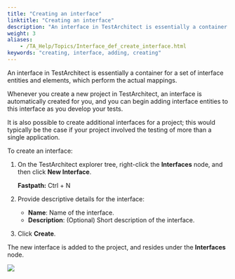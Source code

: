 ```yaml
--- 
title: "Creating an interface"
linktitle: "Creating an interface"
description: "An interface in TestArchitect is essentially a container for a set of interface entities and elements, which perform the actual mappings."
weight: 3
aliases: 
    - /TA_Help/Topics/Interface_def_create_interface.html
keywords: "creating, interface, adding, creating"
---
```


An interface in TestArchitect is essentially a container for a set of interface entities and elements, which perform the actual mappings.

Whenever you create a new project in TestArchitect, an interface is automatically created for you, and you can begin adding interface entities to this interface as you develop your tests.

It is also possible to create additional interfaces for a project; this would typically be the case if your project involved the testing of more than a single application.

To create an interface:

1.  On the TestArchitect explorer tree, right-click the **Interfaces** node, and then click **New Interface**.

    **Fastpath:** Ctrl + N

2.  Provide descriptive details for the interface:

    -   **Name**: Name of the interface.
    -   **Description**: \(Optional\) Short description of the interface.
3.  Click **Create**.


The new interface is added to the project, and resides under the **Interfaces** node.

![](/images/TA_Help/Images/ug_interface_definition1.png)




